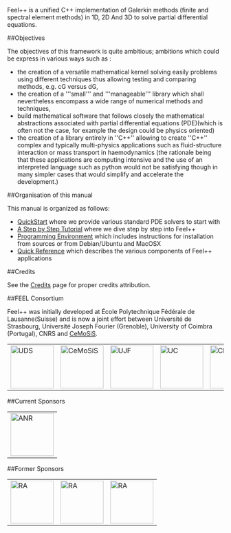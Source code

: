 
Feel++ is a unified C++ implementation of Galerkin methods (finite and
spectral element methods) in 1D, 2D And 3D to solve partial
differential equations.   

##Objectives

The objectives of this framework is quite ambitious; ambitions which
could be express in various ways such as :   
- the creation of a versatile mathematical kernel solving easily
  problems using different techniques thus allowing testing and
  comparing methods, e.g. cG versus dG,   
- the creation of a '''small''' and '''manageable''' library which
  shall nevertheless encompass a wide range of numerical methods and
  techniques,   
- build mathematical software that follows closely the mathematical
 abstractions associated with partial differential equations
 (PDE)(which is often not the case, for example the design
 could be physics oriented)  
- the creation of a library entirely in ''C++'' allowing to create
 ''C++'' complex and typically multi-physics applications such as
 fluid-structure interaction or mass transport in
 haemodynamics (the rationale being that these applications
 are computing intensive and the use of an interpreted language such
 as python would not be satisfying though in many simpler cases that
 would simplify and accelerate the development.)   
 
##Organisation of this manual

This manual is organized as follows:   
- [QuickStart](http://www.feelpp.org/docs/master/GettingStarted.html) where we provide various standard PDE solvers to start
  with   
-  [A Step by Step Tutorial](http://www.feelpp.org/docs/master/Tutorial.html) where we dive step by step into Feel++   
-  [Programming Environment](http://www.feelpp.org/docs/master/ProgEnv.html) which includes instructions for installation from sources or
  from Debian/Ubuntu and MacOSX   
-  [Quick Reference](http://www.feelpp.org/docs/master/QuickRef.html) which describes the various components of Feel++ applications   

##Credits

See the [Credits](http://www.feelpp.org/docs/master/Credits.html) page for proper credits attribution.   

##FEEL Consortium

Feel++ was initially developed at École Polytechnique Fédérale de
Lausanne(Suisse) and is now a joint effort between Université de
Strasbourg, Université Joseph Fourier (Grenoble), University of
Coimbra (Portugal), CNRS and [CeMoSiS](http://www.cemosis.fr/).   

<center>
<table border=0px">
<tr>
  <td><a href="http://www.unistra.fr/"><img alt="UDS" src="https://github.com/wkyoshe/feelpp/blob/develop/doc/api/pngs/logos/logo_uds.png" width="100"/></a></td>
  <td><a href="http://www.cemosis.fr/"><img alt="CeMoSiS" src="https://github.com/wkyoshe/feelpp/blob/develop/doc/api/pngs/logos/logo_cemosis.png" width="100"/></a></td>
  <td><a href="http://www.ujf-grenoble.fr/"><img alt="UJF" src="https://github.com/wkyoshe/feelpp/blob/develop/doc/api/pngs/logos/logo_ujf.jpg" width="100"/></a></td>
  <td><a href="http://www.uc.pt/"><img alt="UC" src="https://github.com/wkyoshe/feelpp/blob/develop/doc/api/pngs/logos/logo_uc.png" width="100"/></a></td>
  <td><a href="http://www.cnrs.fr/"><img alt="CNRS" src="https://github.com/wkyoshe/feelpp/blob/develop/doc/api/pngs/logos/logo_cnrs.png" width="100"/></a></td>
  <td><a href="http://www.imati.cnr.it/"><img alt="IMATI" src="https://github.com/wkyoshe/feelpp/blob/develop/doc/api/pngs/logos/logo_imati.jpg" width="100"/></a></td>
</tr>
</table>
</center>
 

##Current Sponsors   
<center>
<table border=0px">
<tr>
  <td><a href="http://www.agence-nationale-recherche.fr/ "><img alt="ANR" src="https://github.com/wkyoshe/feelpp/blob/develop/doc/api/pngs/logos/logo_anr.png" width="100"/></a></td>
</tr>
</table>
</center>  

##Former Sponsors  
<center>
<table border=0px">
<tr>
<td><a href="http://www.rhonealpes.fr/ "><img alt="RA" src="https://github.com/wkyoshe/feelpp/blob/master/doc/api/pngs/logos/logo_ra.png" width="100"/></a></td>
<td><a href="http://cluster-isle.grenoble-inp.fr/ "><img alt="RA" src="https://github.com/wkyoshe/feelpp/blob/develop/doc/api/pngs/logos/logo_isle.jpg" width="100"/></a></td> 
<td><a href="http://www.gnu.org/licenses/lgpl-2.1.html "><img alt="RA" src="https://github.com/wkyoshe/feelpp/blob/develop/doc/api/pngs/logos/cc-LGPL-a.png" width="100"/></a></td>   
</tr>
</table>
</center> 

